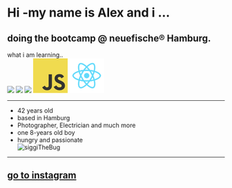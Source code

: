 # Hi -my name is Alex and i ...<br>
**doing the bootcamp @ neuefische® Hamburg.**
---
what i am learning..<br>
<img src=https://upload.wikimedia.org/wikipedia/commons/thumb/8/82/Devicon-html5-plain.svg/640px-Devicon-html5-plain.svg.png width=80>
<img src=https://upload.wikimedia.org/wikipedia/commons/thumb/6/62/CSS3_logo.svg/512px-CSS3_logo.svg.png?20210705212817 width=80>
<img src=https://github.githubassets.com/images/modules/logos_page/GitHub-Mark.png width=80>
<img src=https://raw.githubusercontent.com/github/explore/80688e429a7d4ef2fca1e82350fe8e3517d3494d/topics/javascript/javascript.png width=80>
<img src=https://raw.githubusercontent.com/github/explore/80688e429a7d4ef2fca1e82350fe8e3517d3494d/topics/react/react.png width=80>

---
- 42 years old
- based in Hamburg
- Photographer, Electrician and much more
- one 8-years old boy
- hungry and passionate<br>
![siggiTheBug](https://img.fotocommunity.com/siggi-the-bug-74b82588-0ce6-40c7-94e3-4a04ab0d80b1.jpg?width=300)
---
[go to instagram](https://www.instagram.com/lx_zippel/)
---
